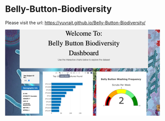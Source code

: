 # Belly-Button-Biodiversity

Please visit the url: https://yuvrajt.github.io/Belly-Button-Biodiversity/


![](https://github.com/YuvrajT/Belly-Button-Biodiversity/blob/main/Web_Page.png)
